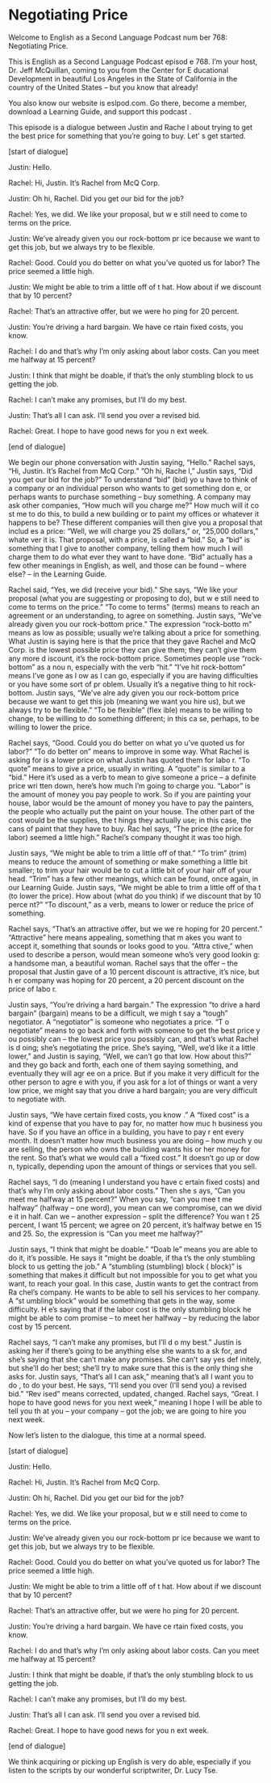 # Negotiating Price

Welcome to English as a Second Language Podcast num ber 768: Negotiating Price.

This is English as a Second Language Podcast episod e 768.  I’m your host, Dr. Jeff McQuillan, coming to you from the Center for E ducational Development in beautiful Los Angeles in the State of California in  the country of the United States – but you know that already!

You also know our website is eslpod.com.  Go there,  become a member, download a Learning Guide, and support this podcast .

This episode is a dialogue between Justin and Rache l about trying to get the best price for something that you’re going to buy.  Let’ s get started.

[start of dialogue]

Justin:  Hello.

Rachel:  Hi, Justin.  It’s Rachel from McQ Corp.

Justin:  Oh hi, Rachel.  Did you get our bid for the job?

Rachel:  Yes, we did.  We like your proposal, but w e still need to come to terms on the price.

Justin:  We’ve already given you our rock-bottom pr ice because we want to get this job, but we always try to be flexible.

Rachel:  Good.  Could you do better on what you’ve quoted us for labor?  The price seemed a little high.

Justin:  We might be able to trim a little off of t hat.  How about if we discount that by 10 percent?

Rachel:  That’s an attractive offer, but we were ho ping for 20 percent.

Justin:  You’re driving a hard bargain.  We have ce rtain fixed costs, you know.

Rachel:  I do and that’s why I’m only asking about labor costs.  Can you meet me halfway at 15 percent?

 Justin:  I think that might be doable, if that’s the only stumbling block to us getting the job.

Rachel:  I can’t make any promises, but I’ll do my best.

Justin:  That’s all I can ask.  I’ll send you over a revised bid.

Rachel:  Great.  I hope to have good news for you n ext week.

[end of dialogue]

We begin our phone conversation with Justin saying,  “Hello.”  Rachel says, “Hi, Justin.  It’s Rachel from McQ Corp.”  “Oh hi, Rache l,” Justin says, “Did you get our bid for the job?”  To understand “bid” (bid) yo u have to think of a company or an individual person who wants to get something don e, or perhaps wants to purchase something – buy something.  A company may ask other companies, “How much will you charge me?”  How much will it co st me to do this, to build a new building or to paint my offices or whatever it happens to be?  These different companies will then give you a proposal that includ es a price: “Well, we will charge you 25 dollars,” or, “25,000 dollars,” whate ver it is.  That proposal, with a price, is called a “bid.”  So, a “bid” is something  that I give to another company, telling them how much I will charge them to do what ever they want to have done. “Bid” actually has a few other meanings in English,  as well, and those can be found – where else? – in the Learning Guide.

Rachel said, “Yes, we did (receive your bid).”  She  says, “We like your proposal (what you are suggesting or proposing to do), but w e still need to come to terms on the price.”  “To come to terms” (terms) means to  reach an agreement or an understanding, to agree on something.  Justin says,  “We’ve already given you our rock-bottom price.”  The expression “rock-botto m” means as low as possible; usually we’re talking about a price for something.  What Justin is saying here is that the price that they gave Rachel and McQ Corp. is the lowest possible price they can give them; they can’t give them any more d iscount, it’s the rock-bottom price.  Sometimes people use “rock-bottom” as a nou n, especially with the verb “hit.”  “I’ve hit rock-bottom” means I’ve gone as l ow as I can go, especially if you are having difficulties or you have some sort of pr oblem.  Usually it’s a negative thing to hit rock-bottom.  Justin says, “We’ve alre ady given you our rock-bottom price because we want to get this job (meaning we want you hire us), but we always try to be flexible.”  “To be flexible” (flex ible) means to be willing to change, to be willing to do something different; in this ca se, perhaps, to be willing to lower the price.

 Rachel says, “Good.  Could you do better on what yo u’ve quoted us for labor?” “To do better on” means to improve in some way.  What Rachel is asking for is a lower price on what Justin has quoted them for labo r.  “To quote” means to give a price, usually in writing.  A “quote” is similar to  a “bid.”  Here it’s used as a verb to mean to give someone a price – a definite price wri tten down, here’s how much I’m going to charge you.  “Labor” is the amount of money you pay people to work. So if you are painting your house, labor would be the amount of money you have to pay the painters, the people who actually put the paint on your house.  The other part of the cost would be the supplies, the t hings they actually use; in this case, the cans of paint that they have to buy.  Rac hel says, “The price (the price for labor) seemed a little high.”  Rachel’s company  thought it was too high.

Justin says, “We might be able to trim a little off  of that.”  “To trim” (trim) means to reduce the amount of something or make something a little bit smaller; to trim your hair would be to cut a little bit of your hair  off of your head.  “Trim” has a few other meanings, which can be found, once again, in our Learning Guide.  Justin says, “We might be able to trim a little off of tha t (to lower the price).  How about (what do you think) if we discount that by 10 perce nt?”  “To discount,” as a verb, means to lower or reduce the price of something.

Rachel says, “That’s an attractive offer, but we we re hoping for 20 percent.” “Attractive” here means appealing, something that m akes you want to accept it, something that sounds or looks good to you.  “Attra ctive,” when used to describe a person, would mean someone who’s very good lookin g: a handsome man, a beautiful woman.  Rachel says that the offer – the proposal that Justin gave of a 10 percent discount is attractive, it’s nice, but h er company was hoping for 20 percent, a 20 percent discount on the price of labo r.

Justin says, “You’re driving a hard bargain.”  The expression “to drive a hard bargain” (bargain) means to be a difficult, we migh t say a “tough” negotiator.  A “negotiator” is someone who negotiates a price.  “T o negotiate” means to go back and forth with someone to get the best price y ou possibly can – the lowest price you possibly can, and that’s what Rachel is d oing; she’s negotiating the price.  She’s saying, “Well, we’d like it a little lower,” and Justin is saying, “Well, we can’t go that low.  How about this?” and they go  back and forth, each one of them saying something, and eventually they will agr ee on a price.  But if you make it very difficult for the other person to agre e with you, if you ask for a lot of things or want a very low price, we might say that you drive a hard bargain; you are very difficult to negotiate with.

Justin says, “We have certain fixed costs, you know .”  A “fixed cost” is a kind of expense that you have to pay for, no matter how muc h business you have.  So if you have an office in a building, you have to pay r ent every month.  It doesn’t matter how much business you are doing – how much y ou are selling, the person who owns the building wants his or her money for the rent.  So that’s what we would call a “fixed cost.”  It doesn’t go up or dow n, typically, depending upon the amount of things or services that you sell.

Rachel says, “I do (meaning I understand you have c ertain fixed costs) and that’s why I’m only asking about labor costs.”  Then she s ays, “Can you meet me halfway at 15 percent?”  When you say, “can you mee t me halfway” (halfway – one word), you mean can we compromise, can we divid e it in half.  Can we – another expression – split the difference?  You wan t 25 percent, I want 15 percent; we agree on 20 percent, it’s halfway betwe en 15 and 25.  So, the expression is “Can you meet me halfway?”

Justin says, “I think that might be doable.”  “Doab le” means you are able to do it, it’s possible.  He says it “might be doable, if tha t’s the only stumbling block to us getting the job.”  A “stumbling (stumbling) block ( block)” is something that makes it difficult but not impossible for you to get what  you want, to reach your goal.  In this case, Justin wants to get the contract from Ra chel’s company.  He wants to be able to sell his services to her company.  A “st umbling block” would be something that gets in the way, some difficulty.  H e’s saying that if the labor cost is the only stumbling block he might be able to com promise – to meet her halfway – by reducing the labor cost by 15 percent.

Rachel says, “I can’t make any promises, but I’ll d o my best.”  Justin is asking her if there’s going to be anything else she wants to a sk for, and she’s saying that she can’t make any promises.  She can’t say yes def initely, but she’ll do her best; she’ll try to make sure that this is the only thing  she asks for.  Justin says, “That’s all I can ask,” meaning that’s all I want you to do , to do your best.  He says, “I’ll send you over (I’ll send you) a revised bid.”  “Rev ised” means corrected, updated, changed.  Rachel says, “Great.  I hope to have good news for you next week,” meaning I hope I will be able to tell you th at you – your company – got the job; we are going to hire you next week.

Now let’s listen to the dialogue, this time at a normal speed.

[start of dialogue]

Justin:  Hello.

Rachel:  Hi, Justin.  It’s Rachel from McQ Corp.

Justin:  Oh hi, Rachel.  Did you get our bid for the job?

Rachel:  Yes, we did.  We like your proposal, but w e still need to come to terms on the price.

Justin:  We’ve already given you our rock-bottom pr ice because we want to get this job, but we always try to be flexible.

Rachel:  Good.  Could you do better on what you’ve quoted us for labor?  The price seemed a little high.

Justin:  We might be able to trim a little off of t hat.  How about if we discount that by 10 percent?

Rachel:  That’s an attractive offer, but we were ho ping for 20 percent.

Justin:  You’re driving a hard bargain.  We have ce rtain fixed costs, you know.

Rachel:  I do and that’s why I’m only asking about labor costs.  Can you meet me halfway at 15 percent?

Justin:  I think that might be doable, if that’s the only stumbling block to us getting the job.

Rachel:  I can’t make any promises, but I’ll do my best.

Justin:  That’s all I can ask.  I’ll send you over a revised bid.

Rachel:  Great.  I hope to have good news for you n ext week.

[end of dialogue]

We think acquiring or picking up English is very do able, especially if you listen to the scripts by our wonderful scriptwriter, Dr. Lucy  Tse.





